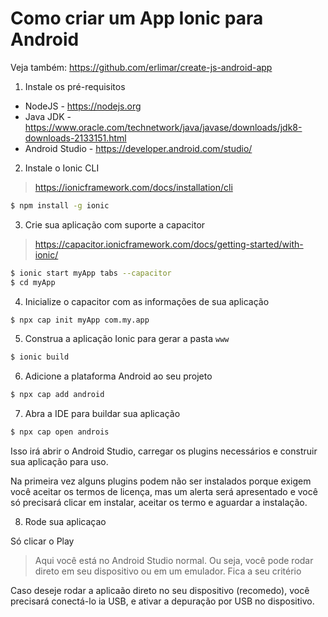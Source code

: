 Como criar um App Ionic para Android
====================================

Veja também: https://github.com/erlimar/create-js-android-app

1) Instale os pré-requisitos
- NodeJS - https://nodejs.org
- Java JDK - https://www.oracle.com/technetwork/java/javase/downloads/jdk8-downloads-2133151.html
- Android Studio - https://developer.android.com/studio/

2) Instale o Ionic CLI
> https://ionicframework.com/docs/installation/cli

```sh
$ npm install -g ionic 
```

3) Crie sua aplicação com suporte a capacitor
> https://capacitor.ionicframework.com/docs/getting-started/with-ionic/

```sh
$ ionic start myApp tabs --capacitor
$ cd myApp
```

4) Inicialize o capacitor com as informações de sua aplicação
```sh
$ npx cap init myApp com.my.app
```

5) Construa a aplicação Ionic para gerar a pasta `www`
```sh
$ ionic build
```

6) Adicione a plataforma Android ao seu projeto
```sh
$ npx cap add android
```

7) Abra a IDE para buildar sua aplicação
```sh
$ npx cap open androis
```

Isso irá abrir o Android Studio, carregar os plugins necessários e construir sua aplicação
para uso.

Na primeira vez alguns plugins podem não ser instalados porque exigem você aceitar os
termos de licença, mas um alerta será apresentado e você só precisará clicar em instalar,
aceitar os termo e aguardar a instalação.

8) Rode sua aplicaçao

Só clicar o Play

> Aqui você está no Android Studio normal. Ou seja, você pode rodar direto em seu dispositivo
  ou em um emulador. Fica a seu critério
  
Caso deseje rodar a aplicaão direto no seu dispositivo (recomedo), você precisará conectá-lo
ia USB, e ativar a depuração por USB no dispositivo.
